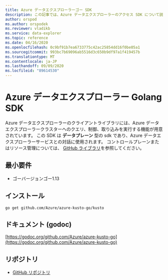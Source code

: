 ```yaml
---
title: Azure データエクスプローラーゴー SDK
description: この記事では、Azure データエクスプローラーのアクセス SDK について説明します。
author: orspod
ms.author: orspodek
ms.reviewer: vladikb
ms.service: data-explorer
ms.topic: reference
ms.date: 04/16/2020
ms.openlocfilehash: 0c9bf91b7ea6733775c42ac25854dd16f0be05a1
ms.sourcegitcommit: 993bc7b69096ab5516d3c650b9df97a1f419457b
ms.translationtype: MT
ms.contentlocale: ja-JP
ms.lasthandoff: 09/09/2020
ms.locfileid: "89614530"
---
```

# <a name="azure-data-explorer-golang-sdk"></a>Azure データエクスプローラー Golang SDK

Azure データエクスプローラーのクライアントライブラリには、Azure データエクスプローラークラスターへのクエリ、制御、取り込みを実行する機能が用意されています。 この SDK は **データプレーン** 型の sdk であり、Azure データエクスプローラーサービスとの対話に使用されます。 コントロールプレーンまたはリソース管理については、 [GitHub ライブラリ](https://github.com/Azure/azure-sdk-for-go/tree/master/services/kusto/mgmt)を参照してください。

## <a name="minimum-requirements"></a>最小要件

* ゴーバージョンゴー1.13

## <a name="installation"></a>インストール

`go get github.com/Azure/azure-kusto-go/kusto`

## <a name="docs-godoc"></a>ドキュメント (godoc)

[https://godoc.org/github.com/Azure/azure-kusto-go](https://godoc.org/github.com/Azure/azure-kusto-go)

## <a name="repo"></a>リポジトリ

* [GitHub リポジトリ](https://github.com/Azure/azure-kusto-go)
